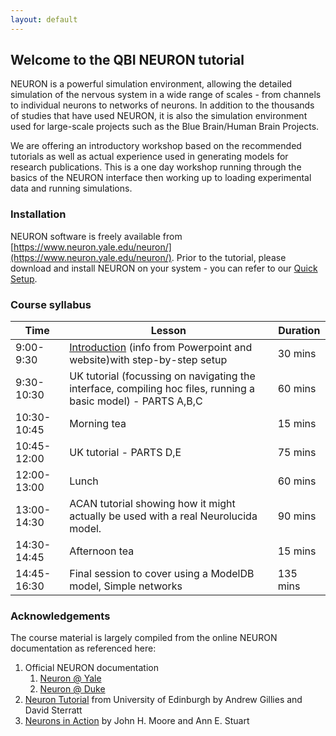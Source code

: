 ```yaml
---
layout: default
---
```

## Welcome to the QBI NEURON tutorial

NEURON is a powerful simulation environment, allowing the detailed simulation of the nervous system in a wide range of scales - from channels to individual neurons to networks of neurons. In addition to the thousands of studies that have used NEURON, it is also the simulation environment used for large-scale projects such as the Blue Brain/Human Brain Projects. 

We are offering an introductory workshop based on the recommended tutorials as well as actual experience used in generating models for research publications.  This is a one day workshop running through the basics of the NEURON interface then working up to loading experimental data and running simulations. 

### Installation

NEURON software is freely available from [https://www.neuron.yale.edu/neuron/](https://www.neuron.yale.edu/neuron/).
Prior to the tutorial, please download and install NEURON on your system - you can refer to our [Quick Setup](setup). 

### Course syllabus

| Time | Lesson | Duration |
| ------------- | ------------- | ------------- |
| 9:00-9:30 | [Introduction](lessons/intro) (info from Powerpoint and website)with step-by-step setup | 30 mins|
| 9:30-10:30 | UK tutorial (focussing on navigating the interface, compiling hoc files, running a basic model) - PARTS A,B,C | 60 mins|
| 10:30-10:45 | Morning tea | 15 mins |
| 10:45-12:00 | UK tutorial - PARTS D,E | 75 mins | 
| 12:00-13:00 | Lunch | 60 mins | 
| 13:00-14:30 | ACAN tutorial showing how it might actually be used with a real Neurolucida model. | 90 mins | 
| 14:30-14:45 | Afternoon tea | 15 mins | 
| 14:45-16:30 | Final session to cover using a ModelDB model, Simple networks | 135 mins | 

### Acknowledgements

The course material is largely compiled from the online NEURON documentation as referenced here:

1. Official NEURON documentation 
    1. [Neuron @ Yale](http://www.neuron.yale.edu/neuron/docs)
    2. [Neuron @ Duke](http://neuron.duke.edu/)
2. [Neuron Tutorial](http://web.mit.edu/neuron_v7.4/nrntuthtml/index.html) from University of Edinburgh by Andrew Gillies and David Sterratt 
2. [Neurons in Action](http://neuronsinaction.com/tutorials/overview) by John H. Moore and Ann E. Stuart 
